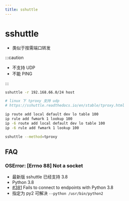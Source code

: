 ```yaml
---
title: sshuttle
---
```


# sshuttle

- 类似于按需端口转发

:::caution

- 不支持 UDP
- 不能 PING

:::

```bash
sshuttle -r 192.168.66.0/24 host
```

```bash title="tproxy"
# linux 下 tproxy 支持 udp
# https://sshuttle.readthedocs.io/en/stable/tproxy.html

ip route add local default dev lo table 100
ip rule add fwmark 1 lookup 100
ip -6 route add local default dev lo table 100
ip -6 rule add fwmark 1 lookup 100

sshuttle --method=tproxy
```

## FAQ

### OSError: [Errno 88] Not a socket

- 最新版 sshuttle 已经支持 3.8
- Python 3.8
- [#381](https://github.com/sshuttle/sshuttle/issues/381) Fails to connect to endpoints with Python 3.8
- 指定为 py2 可解决 `--python /usr/bin/python2`
